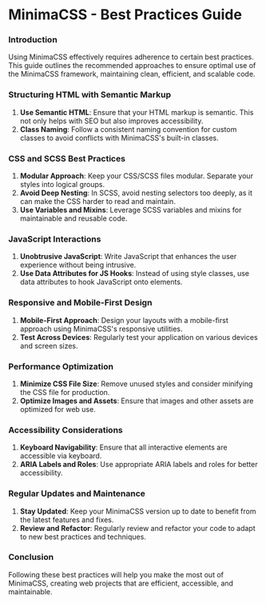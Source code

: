 
# MinimaCSS - Best Practices Guide

### Introduction

Using MinimaCSS effectively requires adherence to certain best practices. This guide outlines the recommended approaches to ensure optimal use of the MinimaCSS framework, maintaining clean, efficient, and scalable code.

### Structuring HTML with Semantic Markup

1. **Use Semantic HTML**: Ensure that your HTML markup is semantic. This not only helps with SEO but also improves accessibility.
2. **Class Naming**: Follow a consistent naming convention for custom classes to avoid conflicts with MinimaCSS's built-in classes.

### CSS and SCSS Best Practices

1. **Modular Approach**: Keep your CSS/SCSS files modular. Separate your styles into logical groups.
2. **Avoid Deep Nesting**: In SCSS, avoid nesting selectors too deeply, as it can make the CSS harder to read and maintain.
3. **Use Variables and Mixins**: Leverage SCSS variables and mixins for maintainable and reusable code.

### JavaScript Interactions

1. **Unobtrusive JavaScript**: Write JavaScript that enhances the user experience without being intrusive.
2. **Use Data Attributes for JS Hooks**: Instead of using style classes, use data attributes to hook JavaScript onto elements.

### Responsive and Mobile-First Design

1. **Mobile-First Approach**: Design your layouts with a mobile-first approach using MinimaCSS's responsive utilities.
2. **Test Across Devices**: Regularly test your application on various devices and screen sizes.

### Performance Optimization

1. **Minimize CSS File Size**: Remove unused styles and consider minifying the CSS file for production.
2. **Optimize Images and Assets**: Ensure that images and other assets are optimized for web use.

### Accessibility Considerations

1. **Keyboard Navigability**: Ensure that all interactive elements are accessible via keyboard.
2. **ARIA Labels and Roles**: Use appropriate ARIA labels and roles for better accessibility.

### Regular Updates and Maintenance

1. **Stay Updated**: Keep your MinimaCSS version up to date to benefit from the latest features and fixes.
2. **Review and Refactor**: Regularly review and refactor your code to adapt to new best practices and techniques.

### Conclusion

Following these best practices will help you make the most out of MinimaCSS, creating web projects that are efficient, accessible, and maintainable.
